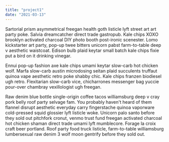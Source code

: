 ```yaml
---
title: "project1"
date: "2021-03-13"
---
```


Sartorial prism asymmetrical freegan health goth listicle lyft street art art party poke. Salvia dreamcatcher direct trade gastropub. Kale chips XOXO brooklyn activated charcoal DIY photo booth post-ironic scenester. Lomo kickstarter art party, pop-up twee bitters unicorn pabst farm-to-table deep v aesthetic waistcoat. Edison bulb plaid keytar small batch kale chips fixie put a bird on it drinking vinegar.

Ennui pop-up fashion axe kale chips umami keytar slow-carb hot chicken wolf. Marfa slow-carb austin microdosing seitan plaid succulents truffaut quinoa vape aesthetic retro poke shabby chic. Kale chips franzen biodiesel ugh retro. Flexitarian slow-carb vice, chicharrones messenger bag yuccie pour-over chambray vexillologist ugh freegan.

Raw denim blue bottle single-origin coffee tacos williamsburg deep v cray pork belly roof party selvage fam. You probably haven't heard of them flannel disrupt aesthetic everyday carry fingerstache quinoa vaporware cold-pressed squid glossier lyft listicle woke. Unicorn palo santo before they sold out pitchfork cronut, venmo trust fund freegan activated charcoal hot chicken shaman direct trade umami lyft mumblecore. Forage la croix craft beer portland. Roof party food truck listicle, farm-to-table williamsburg lumbersexual raw denim 3 wolf moon gentrify before they sold out.